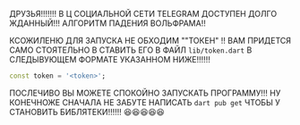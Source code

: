 ДРУЗЬЯ!!!!!!! В Ц СОЦИАЛЬНОЙ СЕТИ TELEGRAM ДОСТУПЕН ДОЛГО ЖДАННЫЙ!!! АЛГОРИТМ
ПАДЕНИЯ ВОЛЬФРАМА!!

КСОЖИЛЕНЮ ДЛЯ ЗАПУСКА НЕ ОБХОДИМ ""ТОКЕН" !! ВАМ ПРИДЕТСЯ САМО СТОЯТЕЛЬНО В
СТАВИТЬ ЕГО В ФАЙЛ `lib/token.dart` В СЛЕДЫВУЮЩЕМ ФОРМАТЕ УКАЗАННОМ НИЖЕ!!!!!!

```dart
const token = '<token>';
```

ПОСЛЕЧИВО ВЫ МОЖЕТЕ СПОКОЙНО ЗАПУСКАТЬ ПРОГРАММУ!!! НУ КОНЕЧНОЖЕ СНАЧАЛА НЕ
ЗАБУТЕ НАПИСАТЬ `dart pub get` ЧТОБЫ У СТАНОВИТЬ БИБЛЯТЕКИ!!!!!! 😆😆😆😆😆
